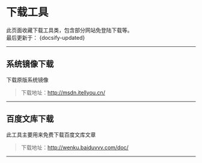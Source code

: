 # 下载工具

此页面收藏下载工具类，包含部分网站免登陆下载等。  
最后更新于： {docsify-updated} 

***

## 系统镜像下载

下载原版系统镜像

>下载地址：http://msdn.itellyou.cn/

***

## 百度文库下载

此工具主要用来免费下载百度文库文章

>下载地址：http://wenku.baiduvvv.com/doc/

***